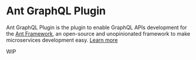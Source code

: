 # Ant GraphQL Plugin
Ant GraphQL Plugin is the plugin to enable GraphQL APIs development for the [Ant Framework](https://github.com/back4app/antframework), an open-source and unopinionated framework to make microservices development easy. [Learn more](https://github.com/back4app/antframework#readme)

WIP
